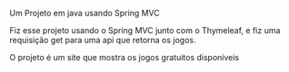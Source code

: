 Um Projeto em java usando Spring MVC

Fiz esse projeto usando o Spring MVC junto com o Thymeleaf,
e fiz uma requisição get para uma api que retorna os jogos.

O projeto é um site que mostra os jogos gratuitos disponíveis

